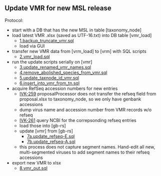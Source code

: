 ## Update VMR for new MSL release

Protocol: 
  * start with a DB that has the new MSL in table [taxonomy_node]
  * load latest VMR .xlsx (saved as UTF-16.txt) into DB table [vmr_load]
     * [1.backup_truncate_vmr.sql](1.backup_truncate_vmr.sql)
     * load via GUI
  * transfer new VMR data from [vrm_load] to [vrm] with SQL scripts
     * [2.vmr_load.sql](2.vmr_load.sql)
  * run the update scripts serially on [vmr]
     * [3.update_renamed_vmr_names.sql](3.update_renamed_vmr_names.sql)
     * [4.remove_abolished_species_from_vmr.sql](4.remove_abolished_species_from_vmr.sql)
     * [5.update_taxnode_id_vmr.sql](5.update_taxnode_id_vmr.sql)
     * [6.insert_into_vmr_from_tn.sql](6.insert_into_vmr_from_tn.sql)
  * acquire RefSeq accession numbers for new entries
     * [IVK-259](https://uab-lefkowitz.atlassian.net/browse/IVK-259) proposalProcessor does not transfer the refseq field from proposal.xlsx to taxonomy_node, so we only have genbank accessions
     * dump virus name and accession number from VMR records w/o refseq
     * [IVK-261](https://uab-lefkowitz.atlassian.net/browse/IVK-261) query NCBI for the correpsonding refseq entries
     * load those into [gb-rs]
     * update [vmr] from [gb-rs]
       * [7a.update_refseq-E.sql](7a.update_refseq-E.sql)
       * [7b.update_refseq-A.sql](7b.update_refseq-A.sql)
     * this process does not capture segment names. Hand-edit all new, multi-segmented viruses to add segment names to their refseq accessions
  * export new VMR to xlsx
     * [8.vmr_out.sql](8.vmr_out.sql)

